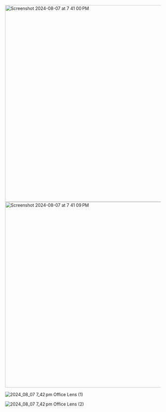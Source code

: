 <img width="635" alt="Screenshot 2024-08-07 at 7 41 00 PM" src="https://github.com/user-attachments/assets/5b94b225-568f-4225-a110-4ebe524fcf50">
<img width="599" alt="Screenshot 2024-08-07 at 7 41 09 PM" src="https://github.com/user-attachments/assets/fee1c926-2a93-432d-afb6-e0c5c7a53cb4">

![2024_08_07 7_42 pm Office Lens (1)](https://github.com/user-attachments/assets/d00c5845-80db-43a9-ae1c-83dd38e36f8a)

![2024_08_07 7_42 pm Office Lens (2)](https://github.com/user-attachments/assets/27ace065-0c26-4773-a40a-a01a7f26f007)
